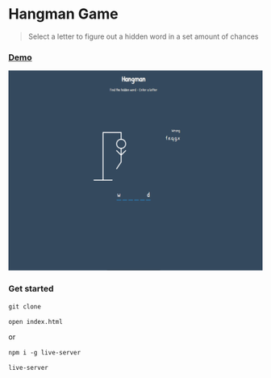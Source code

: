 # Hangman Game

> Select a letter to figure out a hidden word in a set amount of chances

### [Demo](http://handman-ab.surge.sh)
[![IMAGE ALT TEXT HERE](./screen.png)](https://radikal.ru/video/1mxIpdFTLCC)

### Get started

```shell script
git clone
```
```shell script
open index.html
```
or
```shell script
npm i -g live-server
```
```shell script
live-server
```